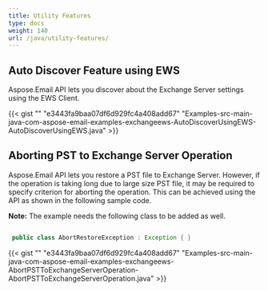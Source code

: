 ```yaml
---
title: Utility Features
type: docs
weight: 140
url: /java/utility-features/
---
```


## **Auto Discover Feature using EWS**
Aspose.Email API lets you discover about the Exchange Server settings using the EWS Client.

{{< gist "" "e3443fa9baa07df6d929fc4a408add67" "Examples-src-main-java-com-aspose-email-examples-exchangeews-AutoDiscoverUsingEWS-AutoDiscoverUsingEWS.java" >}}
## **Aborting PST to Exchange Server Operation**
Aspose.Email API lets you restore a PST file to Exchange Server. However, if the operation is taking long due to large size PST file, it may be required to specify criterion for aborting the operation. This can be achieved using the API as shown in the following sample code.

**Note:** The example needs the following class to be added as well.

``` java

 public class AbortRestoreException : Exception { }

```

{{< gist "" "e3443fa9baa07df6d929fc4a408add67" "Examples-src-main-java-com-aspose-email-examples-exchangeews-AbortPSTToExchangeServerOperation-AbortPSTToExchangeServerOperation.java" >}}
